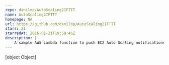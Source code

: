 ```yaml
---
repo: danilop/AutoScaling2IFTTT
name: AutoScaling2IFTTT
homepage: NA
url: https://github.com/danilop/AutoScaling2IFTTT
stars: 21
starredAt: 2016-01-21T19:59:46Z
description: |-
    A sample AWS Lambda function to push EC2 Auto Scaling notifications to IFTTT via the Maker channel
---
```


[object Object]
